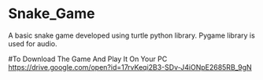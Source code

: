 # Snake_Game
A basic snake game developed using turtle python library. Pygame library is used for audio. 


#To Download The Game And Play It On Your PC
https://drive.google.com/open?id=17rvKeqi2B3-SDv-J4iONpE2685RB_9gN
